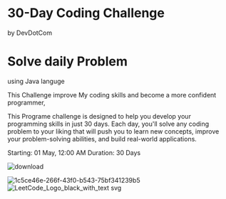 
# 30-Day Coding Challenge
by
DevDotCom

# Solve daily  Problem 
using  Java languge 


This Challenge improve My coding skills and become a more
confident programmer, 

This Programe challenge is designed to help you develop your programming skills
in just 30 days. Each day, you'll solve any coding problem to your
liking that will push you to learn new concepts, improve your
problem-solving abilities, and build real-world applications.

Starting:  01 May, 12:00 AM
Duration: 30 Days


![download](https://user-images.githubusercontent.com/105142693/235484282-2bf4d9a4-1159-4b72-93ea-3718e1487dcc.jpeg)

![1c5ce46e-266f-43f0-b543-75bf341239b5](https://user-images.githubusercontent.com/105142693/235511835-bb9c3768-3438-4167-90ff-1eaaf1123775.png)
![LeetCode_Logo_black_with_text svg](https://user-images.githubusercontent.com/105142693/235484425-b095a686-ac91-4888-8bc2-4e7421859a93.png)


